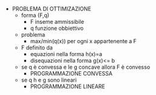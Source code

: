 - PROBLEMA DI OTTIMIZAZIONE
	- forma (F,q)
		- F inseme ammissibile
		- q funzione obbiettivo
	- problema
		- max/min(q(x)) per ogni x appartenente a F
	- F definito da
		- equazioni nella forma h(x)=a
		- disequazioni nella forma g(x)<= b
	- se q è convessa e le g concave allora F è convesso
		- PROGRAMMAZIONE CONVESSA
	- se q h e g sono lineari
		- PROGRAMMAZIONE LINEARE